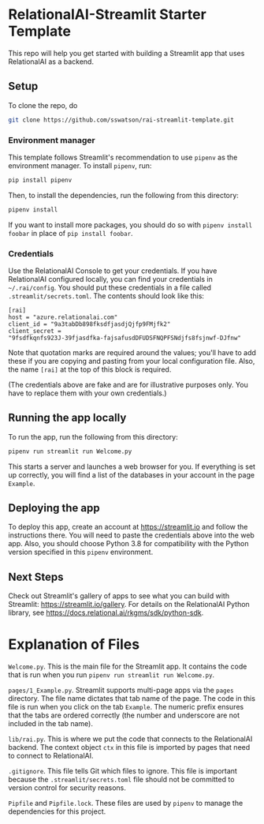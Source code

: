 
# RelationalAI-Streamlit Starter Template

This repo will help you get started with building a Streamlit app that uses RelationalAI as a backend.

## Setup

To clone the repo, do

```bash
git clone https://github.com/sswatson/rai-streamlit-template.git
```

### Environment manager

This template follows Streamlit's recommendation to use `pipenv` as the environment manager. To install `pipenv`, run:

```bash
pip install pipenv
```

Then, to install the dependencies, run the following from this directory:

```bash
pipenv install
```

If you want to install more packages, you should do so with `pipenv install foobar` in place of `pip install foobar`.

### Credentials

Use the RelationalAI Console to get your credentials. If you have RelationalAI configured locally, you can find your credentials in `~/.rai/config`. You should put these credentials in a file called `.streamlit/secrets.toml`. The contents should look like this:

```
[rai]
host = "azure.relationalai.com"
client_id = "9a3tabDb898fksdfjasdjQjfp9FMjfk2"
client_secret = 
"9fsdfkqnfs923J-39fjasdfka-fajsafusdDFUDSFNQPFSNdjfs8fsjnwf-DJfnw"
```

Note that quotation marks are required around the values; you'll have to add these if you are copying and pasting from your local configuration file. Also, the name `[rai]` at the top of this block is required.

(The credentials above are fake and are for illustrative purposes only. You have to replace them with your own credentials.)

## Running the app locally

To run the app, run the following from this directory:

```bash
pipenv run streamlit run Welcome.py
```

This starts a server and launches a web browser for you. If everything is set up correctly, you will find a list of the databases in your account in the page `Example`.

## Deploying the app

To deploy this app, create an account at https://streamlit.io and follow the instructions there. You will need to paste the credentials above into the web app. Also, you should choose Python 3.8 for compatibility with the Python version specified in this `pipenv` environment.

## Next Steps

Check out Streamlit's gallery of apps to see what you can build with Streamlit: https://streamlit.io/gallery. For details on the RelationalAI Python library, see https://docs.relational.ai/rkgms/sdk/python-sdk.

# Explanation of Files

`Welcome.py`. This is the main file for the Streamlit app. It contains the code that is run when you run `pipenv run streamlit run Welcome.py`.

`pages/1_Example.py`. Streamlit supports multi-page apps via the `pages` directory. The file name dictates that tab name of the page. The code in this file is run when you click on the tab `Example`. The numeric prefix ensures that the tabs are ordered correctly (the number and underscore are not included in the tab name).

`lib/rai.py`. This is where we put the code that connects to the RelationalAI backend. The context object `ctx` in this file is imported by pages that need to connect to RelationalAI.

`.gitignore`. This file tells Git which files to ignore. This file is important because the `.streamlit/secrets.toml` file should not be committed to version control for security reasons.

`Pipfile` and `Pipfile.lock`. These files are used by `pipenv` to manage the dependencies for this project.
